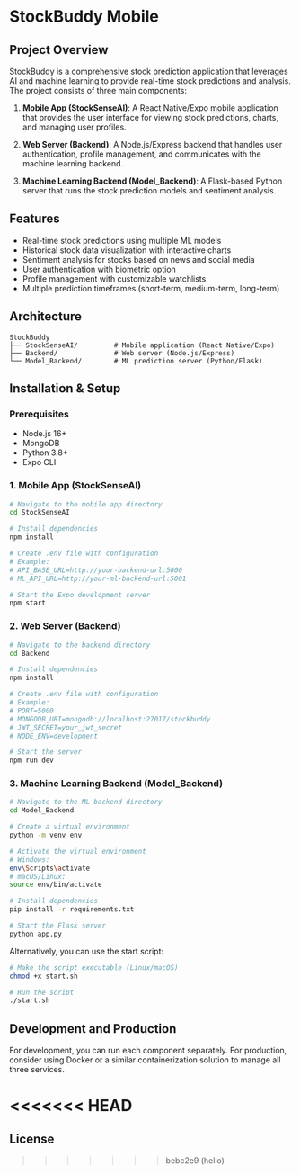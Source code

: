 # StockBuddy Mobile

## Project Overview
StockBuddy is a comprehensive stock prediction application that leverages AI and machine learning to provide real-time stock predictions and analysis. The project consists of three main components:

1. **Mobile App (StockSenseAI)**: A React Native/Expo mobile application that provides the user interface for viewing stock predictions, charts, and managing user profiles.

2. **Web Server (Backend)**: A Node.js/Express backend that handles user authentication, profile management, and communicates with the machine learning backend.

3. **Machine Learning Backend (Model_Backend)**: A Flask-based Python server that runs the stock prediction models and sentiment analysis.

## Features

- Real-time stock predictions using multiple ML models
- Historical stock data visualization with interactive charts
- Sentiment analysis for stocks based on news and social media
- User authentication with biometric option
- Profile management with customizable watchlists
- Multiple prediction timeframes (short-term, medium-term, long-term)

## Architecture

```
StockBuddy
├── StockSenseAI/         # Mobile application (React Native/Expo)
├── Backend/              # Web server (Node.js/Express)
└── Model_Backend/        # ML prediction server (Python/Flask)
```

## Installation & Setup

### Prerequisites
- Node.js 16+
- MongoDB
- Python 3.8+
- Expo CLI

### 1. Mobile App (StockSenseAI)

```bash
# Navigate to the mobile app directory
cd StockSenseAI

# Install dependencies
npm install

# Create .env file with configuration
# Example:
# API_BASE_URL=http://your-backend-url:5000
# ML_API_URL=http://your-ml-backend-url:5001

# Start the Expo development server
npm start
```

### 2. Web Server (Backend)

```bash
# Navigate to the backend directory
cd Backend

# Install dependencies
npm install

# Create .env file with configuration
# Example:
# PORT=5000
# MONGODB_URI=mongodb://localhost:27017/stockbuddy
# JWT_SECRET=your_jwt_secret
# NODE_ENV=development

# Start the server
npm run dev
```

### 3. Machine Learning Backend (Model_Backend)

```bash
# Navigate to the ML backend directory
cd Model_Backend

# Create a virtual environment
python -m venv env

# Activate the virtual environment
# Windows:
env\Scripts\activate
# macOS/Linux:
source env/bin/activate

# Install dependencies
pip install -r requirements.txt

# Start the Flask server
python app.py
```

Alternatively, you can use the start script:
```bash
# Make the script executable (Linux/macOS)
chmod +x start.sh

# Run the script
./start.sh
```

## Development and Production

For development, you can run each component separately. For production, consider using Docker or a similar containerization solution to manage all three services.

<<<<<<< HEAD
=======
## License
>>>>>>> bebc2e9 (hello)

